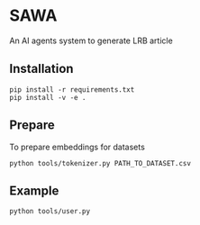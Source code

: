 # SAWA
An AI agents system to generate LRB article

## Installation


```shell
pip install -r requirements.txt
pip install -v -e .
```


## Prepare

To prepare embeddings for datasets
```shell
python tools/tokenizer.py PATH_TO_DATASET.csv
```

## Example
```shell 
python tools/user.py
```


